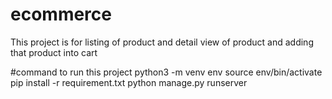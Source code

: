 # ecommerce
This project is for listing of product and detail view of product and adding that product into cart

#command to run this project
python3 -m venv env
source env/bin/activate
pip install -r requirement.txt
python manage.py runserver

